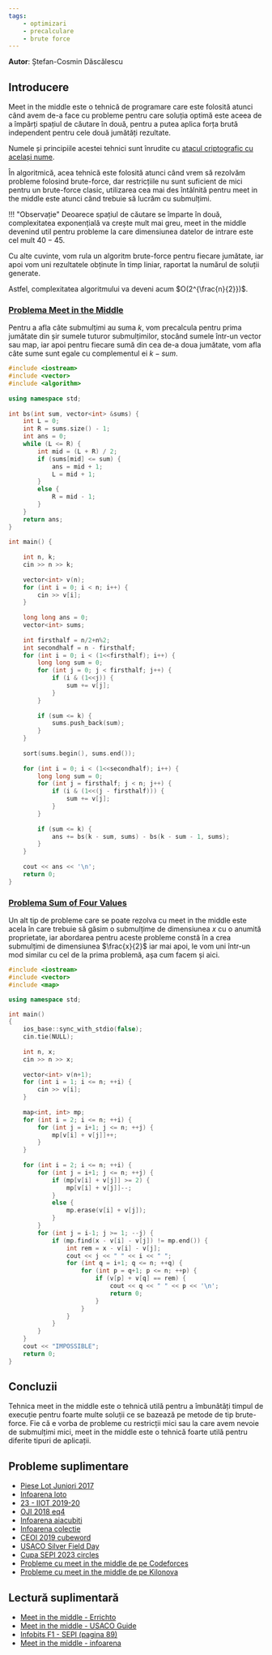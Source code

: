 ```yaml
---
tags:
    - optimizari
    - precalculare
    - brute force
---
```

**Autor**: Ștefan-Cosmin Dăscălescu

## Introducere

Meet in the middle este o tehnică de programare care este folosită atunci când avem de-a face cu probleme pentru care soluția optimă este aceea de a împărți spațiul de căutare în două, pentru a putea aplica forța brută independent pentru cele două jumătăți rezultate. 

Numele și principiile acestei tehnici sunt înrudite cu [atacul criptografic cu același nume](https://en.wikipedia.org/wiki/Meet-in-the-middle_attack).

În algoritmică, acea tehnică este folosită atunci când vrem să rezolvăm probleme folosind brute-force, dar restricțiile nu sunt suficient de mici pentru un brute-force clasic, utilizarea cea mai des întâlnită pentru meet in the middle este atunci când trebuie să lucrăm cu submulțimi.

!!! "Observație"
    Deoarece spațiul de căutare se împarte în două, complexitatea exponențială va crește mult mai greu, meet in the middle devenind util pentru probleme la care dimensiunea datelor de intrare este cel mult $40-45$.

Cu alte cuvinte, vom rula un algoritm brute-force pentru fiecare jumătate, iar apoi vom uni rezultatele obținute în timp liniar, raportat la numărul de soluții generate.

Astfel, complexitatea algoritmului va deveni acum $O(2^{\frac{n}{2}})$.

### [Problema Meet in the Middle](https://cses.fi/problemset/task/1628/)

Pentru a afla câte submulțimi au suma $k$, vom precalcula pentru prima jumătate din șir sumele tuturor submulțimilor, stocând sumele într-un vector sau map, iar apoi pentru fiecare sumă din cea de-a doua jumătate, vom afla câte sume sunt egale cu complementul ei $k - sum$. 

```cpp
#include <iostream>
#include <vector>
#include <algorithm>
 
using namespace std;
 
int bs(int sum, vector<int> &sums) {
    int L = 0;
    int R = sums.size() - 1;
    int ans = 0;
    while (L <= R) {
        int mid = (L + R) / 2;
        if (sums[mid] <= sum) {
            ans = mid + 1;
            L = mid + 1;
        }
        else {
            R = mid - 1;
        }
    }
    return ans;
}
 
int main() {
 
    int n, k;
    cin >> n >> k;
    
    vector<int> v(n);
    for (int i = 0; i < n; i++) {
        cin >> v[i];
    }
    
    long long ans = 0;
    vector<int> sums;
    
    int firsthalf = n/2+n%2;
    int secondhalf = n - firsthalf;
    for (int i = 0; i < (1<<firsthalf); i++) {
        long long sum = 0;
        for (int j = 0; j < firsthalf; j++) {
            if (i & (1<<j)) {
                sum += v[j];
            }
        }
        
        if (sum <= k) {
            sums.push_back(sum);
        }
    }
    
    sort(sums.begin(), sums.end());
    
    for (int i = 0; i < (1<<secondhalf); i++) {
        long long sum = 0;
        for (int j = firsthalf; j < n; j++) {
            if (i & (1<<(j - firsthalf))) {
                sum += v[j];
            }
        }
        
        if (sum <= k) {
            ans += bs(k - sum, sums) - bs(k - sum - 1, sums);
        }
    }
    
    cout << ans << '\n';
    return 0;
}
```

### [Problema Sum of Four Values](https://cses.fi/problemset/task/1642/)

Un alt tip de probleme care se poate rezolva cu meet in the middle este acela în care trebuie să găsim o submulțime de dimensiunea $x$ cu o anumită proprietate, iar abordarea pentru aceste probleme constă în a crea submulțimi de dimensiunea $\frac{x}{2}$ iar mai apoi, le vom uni într-un mod similar cu cel de la prima problemă, așa cum facem și aici.

```cpp
#include <iostream>
#include <vector>
#include <map>

using namespace std;

int main()
{
    ios_base::sync_with_stdio(false);
    cin.tie(NULL);
    
    int n, x;
    cin >> n >> x;
    
    vector<int> v(n+1);
    for (int i = 1; i <= n; ++i) {
        cin >> v[i];
    }
        
    map<int, int> mp;
    for (int i = 2; i <= n; ++i) {
        for (int j = i+1; j <= n; ++j) {
            mp[v[i] + v[j]]++;
        }
    }
    
    for (int i = 2; i <= n; ++i) {
        for (int j = i+1; j <= n; ++j) {
            if (mp[v[i] + v[j]] >= 2) {
                mp[v[i] + v[j]]--;
            }
            else {
                mp.erase(v[i] + v[j]);
            }
        }
        for (int j = i-1; j >= 1; --j) {
            if (mp.find(x - v[i] - v[j]) != mp.end()) {
                int rem = x - v[i] - v[j];
                cout << j << " " << i << " ";
                for (int q = i+1; q <= n; ++q) {
                    for (int p = q+1; p <= n; ++p) {
                        if (v[p] + v[q] == rem) {
                            cout << q << " " << p << '\n';
                            return 0;
                        }
                    }
                }
            }
        }
    }
    cout << "IMPOSSIBLE";
    return 0;
}
```

## Concluzii 

Tehnica meet in the middle este o tehnică utilă pentru a îmbunătăți timpul de execuție pentru foarte multe soluții ce se bazează pe metode de tip brute-force. Fie că e vorba de probleme cu restricții mici sau la care avem nevoie de submulțimi mici, meet in the middle este o tehnică foarte utilă pentru diferite tipuri de aplicații.

## Probleme suplimentare 

* [Piese Lot Juniori 2017](https://kilonova.ro/problems/1691)
* [Infoarena loto](https://www.infoarena.ro/problema/loto)
* [23 - IIOT 2019-20](https://kilonova.ro/problems/1613/)
* [OJI 2018 eq4](https://kilonova.ro/problems/901)
* [Infoarena aiacubiti](https://www.infoarena.ro/problema/aiacubiti)
* [Infoarena colectie](https://infoarena.ro/problema/colectie)
* [CEOI 2019 cubeword](https://codeforces.com/contest/1192/problem/C)
* [USACO Silver Field Day](https://usaco.org/index.php?page=viewproblem2&cpid=1327)
* [Cupa SEPI 2023 circles](https://kilonova.ro/problems/990)
* [Probleme cu meet in the middle de pe Codeforces](https://codeforces.com/problemset?tags=meet-in-the-middle)
* [Probleme cu meet in the middle de pe Kilonova](https://kilonova.ro/tags/348)

## Lectură suplimentară 

* [Meet in the middle - Errichto](https://codeforces.com/blog/entry/95571)
* [Meet in the middle - USACO Guide](https://usaco.guide/gold/meet-in-the-middle?lang=cpp)
* [Infobits F1 - SEPI (pagina 89)](https://sepi.ro/assets/upload-file/infobits-f1.pdf)
* [Meet in the middle - infoarena](https://www.infoarena.ro/blog/meet-in-the-middle)